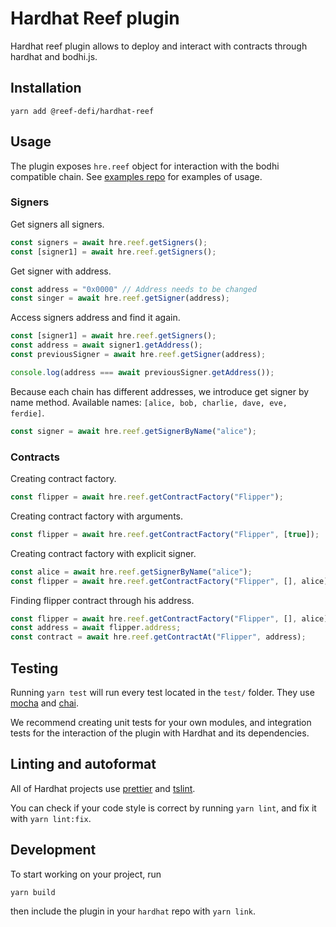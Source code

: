 # Hardhat Reef plugin

Hardhat reef plugin allows to deploy and interact with contracts through hardhat and bodhi.js.

## Installation

```
yarn add @reef-defi/hardhat-reef 
```

## Usage

The plugin exposes `hre.reef` object for interaction with the bodhi compatible chain.
See [examples repo](https://github.com/reef-defi/hardhat-reef-examples) for examples of usage.


### Signers

Get signers all signers.
```javascript
const signers = await hre.reef.getSigners();
const [signer1] = await hre.reef.getSigners();
```

Get signer with address.
```javascript
const address = "0x0000" // Address needs to be changed
const singer = await hre.reef.getSigner(address);
```

Access signers address and find it again.
```javascript
const [signer1] = await hre.reef.getSigners();
const address = await signer1.getAddress();
const previousSigner = await hre.reef.getSigner(address);

console.log(address === await previousSigner.getAddress());
```

Because each chain has different addresses, we introduce get signer by name method.
Available names: `[alice, bob, charlie, dave, eve, ferdie]`.
```javascript
const signer = await hre.reef.getSignerByName("alice");
```

### Contracts

Creating contract factory.
```javascript
const flipper = await hre.reef.getContractFactory("Flipper");
```

Creating contract factory with arguments.
```javascript
const flipper = await hre.reef.getContractFactory("Flipper", [true]);
```

Creating contract factory with explicit signer.
```javascript
const alice = await hre.reef.getSignerByName("alice");
const flipper = await hre.reef.getContractFactory("Flipper", [], alice);
```

Finding flipper contract through his address.
```javascript
const flipper = await hre.reef.getContractFactory("Flipper", [], alice);
const address = await flipper.address;
const contract = await hre.reef.getContractAt("Flipper", address);
```


## Testing

Running `yarn test` will run every test located in the `test/` folder. They
use [mocha](https://mochajs.org) and [chai](https://www.chaijs.com/).

We recommend creating unit tests for your own modules, and integration tests for
the interaction of the plugin with Hardhat and its dependencies.

## Linting and autoformat

All of Hardhat projects use [prettier](https://prettier.io/) and
[tslint](https://palantir.github.io/tslint/).

You can check if your code style is correct by running `yarn lint`, and fix
it with `yarn lint:fix`.

## Development

To start working on your project, run

```bash
yarn build
```

then include the plugin in your `hardhat` repo with `yarn link`.
